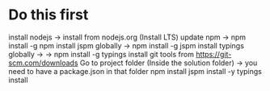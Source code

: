 ﻿# Do this first

install nodejs -> install from nodejs.org (Install LTS)
update npm -> npm install -g npm
install jspm globally  -> npm install -g jspm
install typings globally ->  -> npm install -g typings
install git tools from https://git-scm.com/downloads
Go to project folder (Inside the solution folder) -> you need to have a package.json in that folder
npm install
jspm install -y
typings install
